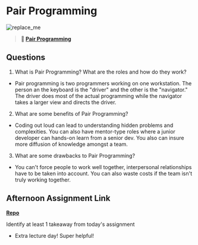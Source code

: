 # Pair Programming

![replace_me](https://codeworks.blob.core.windows.net/public/assets/img/illustrations/placeholder.svg)

> **📖 [Pair Programming](https://codeworksacademy.com/fs-student-guide/resources/wk7/01-Pair-Programming)**

## Questions

1. What is Pair Programming? What are the roles and how do they work?

-  Pair programming is two programmers working on one workstation.  The person an the keyboard is the "driver" and the other is the "navigator." The driver does most of the actual programming while the navigator takes a larger view and directs the driver.

2. What are some benefits of Pair Programming?

- Coding out loud can lead to understanding hidden problems and complexities.  You can also have mentor-type roles where a junior developer can hands-on learn from a senior dev.  You also can insure more diffusion of knowledge amongst a team.

3. What are some drawbacks to Pair Programming?

- You can't force people to work well together, interpersonal relationships have to be taken into account.  You can also waste costs if the team isn't truly working together.

## Afternoon Assignment Link

**[Repo](https://github.com/coelallen/<ASSIGNMENT_REPO>)**

Identify at least 1 takeaway from today's assignment

- Extra lecture day! Super helpful!